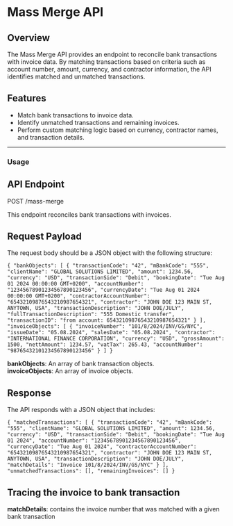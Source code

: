 # Mass Merge API

## Overview

The Mass Merge API provides an endpoint to reconcile bank transactions with invoice data. By matching transactions based on criteria such as account number, amount, currency, and contractor information, the API identifies matched and unmatched transactions.

## Features

- Match bank transactions to invoice data.
- Identify unmatched transactions and remaining invoices.
- Perform custom matching logic based on currency, contractor names, and transaction details.

---

### Usage

## API Endpoint

POST /mass-merge

This endpoint reconciles bank transactions with invoices.

## Request Payload

The request body should be a JSON object with the following structure:

`
{
  "bankObjects": [
    {
      "transactionCode": "42",
      "mBankCode": "555",
      "clientName": "GLOBAL SOLUTIONS LIMITED",
      "amount": 1234.56,
      "currency": "USD",
      "transactionSide": "Debit",
      "bookingDate": "Tue Aug 01 2024 00:00:00 GMT+0200",
      "accountNumber": "12345678901234567890123456",
      "currencyDate": "Tue Aug 01 2024 00:00:00 GMT+0200",
      "contractorAccountNumber": "65432109876543210987654321",
      "contractor": "JOHN DOE 123 MAIN ST, ANYTOWN, USA",
      "transactionDescription": "JOHN DOE/JULY",
      "fullTransactionDescription": "555 Domestic transfer",
      "transactionID": "from account: 65432109876543210987654321"
    }
  ],
  "invoiceObjects": [
    {
      "invoiceNumber": "101/8/2024/INV/GS/NYC",
      "issueDate": "05.08.2024",
      "salesDate": "05.08.2024",
      "contractor": "INTERNATIONAL FINANCE CORPORATION",
      "currency": "USD",
      "grossAmount": 1500,
      "nettAmount": 1234.57,
      "vatTax": 265.43,
      "accountNumber": "98765432101234567890123456"
    }
  ]
}
`

**bankObjects**: An array of bank transaction objects.  
**invoiceObjects**: An array of invoice objects.

## Response

The API responds with a JSON object that includes:

`
{
  "matchedTransactions": [
    {
      "transactionCode": "42",
      "mBankCode": "555",
      "clientName": "GLOBAL SOLUTIONS LIMITED",
      "amount": 1234.56,
      "currency": "USD",
      "transactionSide": "Debit",
      "bookingDate": "Tue Aug 01 2024",
      "accountNumber": "12345678901234567890123456",
      "currencyDate": "Tue Aug 01 2024",
      "contractorAccountNumber": "65432109876543210987654321",
      "contractor": "JOHN DOE 123 MAIN ST, ANYTOWN, USA",
      "transactionDescription": "JOHN DOE/JULY",
      "matchDetails": "Invoice 101/8/2024/INV/GS/NYC"
    }
  ],
  "unmatchedTransactions": [],
  "remainingInvoices": []
}
`

## Tracing the invoice to bank transaction 

**matchDetails**: contains the invoice number that was matched with a given bank transaction 
